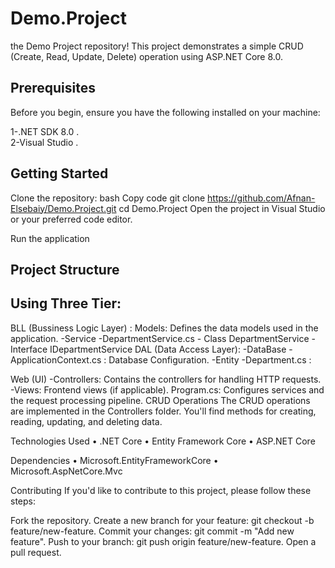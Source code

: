 # Demo.Project
 the Demo Project repository! This project demonstrates a simple CRUD (Create, Read, Update, Delete) operation using ASP.NET Core 8.0.

## Prerequisites
Before you begin, ensure you have the following installed on your machine:

1-.NET SDK 8.0 . <br>
2-Visual Studio .

## Getting Started
Clone the repository:
bash
Copy code
git clone https://github.com/Afnan-Elsebaiy/Demo.Project.git
cd Demo.Project
Open the project in Visual Studio or your preferred code editor.

Run the application

## Project Structure
## Using Three Tier:
 BLL (Bussiness Logic Layer) : 
 Models: Defines the data models used in the application.
 -Service
        -DepartmentService.cs
           - Class DepartmentService
           -Interface IDepartmentService
DAL (Data Access Layer):
 -DataBase 
    -ApplicationContext.cs : Database Configuration.
 -Entity
    -Department.cs : 

Web (UI)
 -Controllers: Contains the controllers for handling HTTP requests.
 -Views: Frontend views (if applicable).
Program.cs: Configures services and the request processing pipeline.
CRUD Operations
The CRUD operations are implemented in the Controllers folder. You'll find methods for creating, reading, updating, and deleting data.

Technologies Used
•	.NET Core
•	Entity Framework Core
•	ASP.NET Core


Dependencies
•	Microsoft.EntityFrameworkCore
•	Microsoft.AspNetCore.Mvc


Contributing
If you'd like to contribute to this project, please follow these steps:

Fork the repository.
Create a new branch for your feature: git checkout -b feature/new-feature.
Commit your changes: git commit -m "Add new feature".
Push to your branch: git push origin feature/new-feature.
Open a pull request.








    

